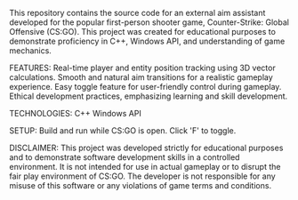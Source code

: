 This repository contains the source code for an external aim assistant developed for the popular first-person shooter game, Counter-Strike: Global Offensive (CS:GO). This project was created for educational purposes to demonstrate proficiency in C++, Windows API, and understanding of game mechanics.

FEATURES:
Real-time player and entity position tracking using 3D vector calculations.
Smooth and natural aim transitions for a realistic gameplay experience.
Easy toggle feature for user-friendly control during gameplay.
Ethical development practices, emphasizing learning and skill development.

TECHNOLOGIES:
C++
Windows API

SETUP:
Build and run while CS:GO is open.
Click 'F' to toggle. 

DISCLAIMER:
This project was developed strictly for educational purposes and to demonstrate software development skills in a controlled environment. It is not intended for use in actual gameplay or to disrupt the fair play environment of CS:GO. The developer is not responsible for any misuse of this software or any violations of game terms and conditions.
